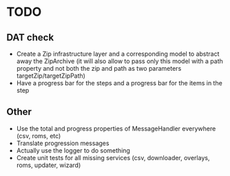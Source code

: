 # TODO

## DAT check

* Create a Zip infrastructure layer and a corresponding model to abstract away the ZipArchive (it will also allow to pass only this model with a path property and not both the zip and path as two parameters targetZip/targetZipPath)
* Have a progress bar for the steps and a progress bar for the items in the step

## Other

* Use the total and progress properties of MessageHandler everywhere (csv, roms, etc)
* Translate progression messages
* Actually use the logger to do something
* Create unit tests for all missing services (csv, downloader, overlays, roms, updater, wizard)
